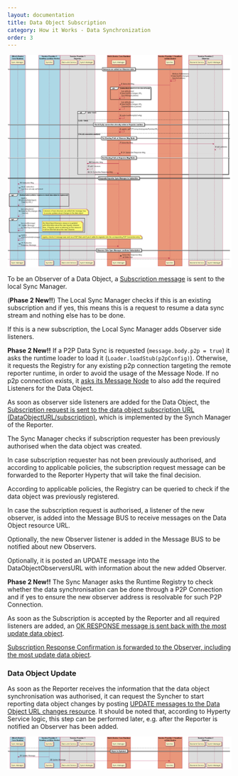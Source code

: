 ```yaml
---
layout: documentation
title: Data Object Subscription
category: How it Works - Data Synchronization
order: 3
---
```


![Figure @data-sync-subscription Request to subscribe a Sync Data Object](data-object-subscribe.png)

To be an Observer of a Data Object, a [Subscription message](../../messages/data-sync-messages.md#hyperty-request-to-be-an-observer) is sent to the local Sync Manager.

(**Phase 2 New!!**) The Local Sync Manager checks if this is an existing subscription and if yes, this means this is a request to resume a data sync stream and nothing else has to be done.

If this is a new subscription, the Local Sync Manager adds Observer side listeners.

**Phase 2 New!!** If a P2P Data Sync is requested (`message.body.p2p = true`) it asks the runtime loader to load it (`Loader.loadStub(p2pConfig)`). Otherwise, it requests the Registry for any existing p2p connection targeting the remote reporter runtime, in order to avoid the usage of the Message Node.
If no p2p connection exists, it [asks its Message Node](../../messages/data-sync-messages.md#data-sync-routing-path-setup-request-at-observer-message-node) to also add the required Listeners for the Data Object.

As soon as observer side listeners are added for the Data Object, the [Subscription request is sent to the data object subscription URL (DataObjectURL/subscription)](../../messages/data-sync-messages.md#observer-subscription-request-sent-to-data-object-subscription-handler), which is implemented by the Synch Manager of the Reporter.

The Sync Manager checks if subscription requester has been previously authorised when the data object was created.

In case subscription requester has not been previously authorised, and according to applicable policies, the subscription request message can be forwarded to the Reporter Hyperty that will take the final decision.

According to applicable policies, the Registry can be queried to check if the data object was previously registered.

In case the subscription request is authorised, a listener of the new observer, is added into the Message BUS to receive messages on the Data Object resource URL.

Optionally, the new Observer listener is added in the Message BUS to be notified about new Observers.

Optionally, it is posted an UPDATE message into the DataObjectObserversURL with information about the new added Observer.

**Phase 2 New!!**
The Sync Manager asks the Runtime Registry to check whether the data synchronisation can be done through a P2P Connection and if yes to ensure the new observer address is resolvable for such P2P Connection.

As soon as the Subscription is accepted by the Reporter and all required listeners are added, an [OK RESPONSE message is sent back with the most update data object](../../messages/data-sync-messages.md#response-4).

[Subscription Response Confirmation is forwarded to the Observer, including the most update data object](../../messages/data-sync-messages.md#response-2).

### Data Object Update

As soon as the Reporter receives the information that the data object synchronisation was authorised, it can request the Syncher to start reporting data object changes by posting [UPDATE messages to the Data Object URL changes resource](../../data-sync-messages.md#data-object-update). It should be noted that, according to Hyperty Service logic, this step can be performed later, e.g. after the Reporter is notified an Observer has been added.

![Figure @runtime-basic-create-sync2 Data Object synchronisation is authorised and Observers added ](data-object-subscribe_001.png)
